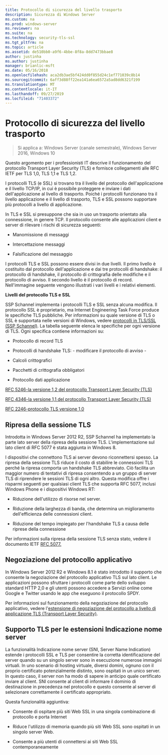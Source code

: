 ```yaml
---
title: Protocollo di sicurezza del livello trasporto
description: Sicurezza di Windows Server
ms.custom: na
ms.prod: windows-server
ms.reviewer: na
ms.suite: na
ms.technology: security-tls-ssl
ms.tgt_pltfrm: na
ms.topic: article
ms.assetid: de510bb0-a9f6-4bbe-8f8a-8dd7473bbae8
author: justinha
ms.author: justinha
manager: brianlic-msft
ms.date: 05/16/2018
ms.openlocfilehash: aca2db3ae5bf424dd0f855d24c1ef771039c8b14
ms.sourcegitcommit: 6aff3d88ff22ea141a6ea6572a5ad8dd6321f199
ms.translationtype: MT
ms.contentlocale: it-IT
ms.lasthandoff: 09/27/2019
ms.locfileid: "71403372"
---
```

# <a name="transport-layer-security-protocol"></a>Protocollo di sicurezza del livello trasporto

>Si applica a: Windows Server (canale semestrale), Windows Server 2016, Windows 10

Questo argomento per i professionisti IT descrive il funzionamento del protocollo Transport Layer Security (TLS) e fornisce collegamenti alle RFC IETF per TLS 1,0, TLS 1,1 e TLS 1,2.

I protocolli TLS (e SSL) si trovano tra il livello del protocollo dell'applicazione e il livello TCP/IP, in cui è possibile proteggere e inviare i dati dell'applicazione al livello di trasporto. Poiché i protocolli funzionano tra il livello applicazione e il livello di trasporto, TLS e SSL possono supportare più protocolli a livello di applicazione.

In TLS e SSL si presuppone che sia in uso un trasporto orientato alla connessione, in genere TCP. Il protocollo consente alle applicazioni client e server di rilevare i rischi di sicurezza seguenti:

-   Manomissione di messaggi

-   Intercettazione messaggi

-   Falsificazione del messaggio

I protocolli TLS e SSL possono essere divisi in due livelli. Il primo livello è costituito dal protocollo dell'applicazione e dai tre protocolli di handshake: il protocollo di handshake, il protocollo di crittografia delle modifiche e il protocollo di avviso. Il secondo livello è il protocollo di record. Nell'immagine seguente vengono illustrati i vari livelli e i relativi elementi.

**Livelli del protocollo TLS e SSL**


SSP Schannel implementa i protocolli TLS e SSL senza alcuna modifica. Il protocollo SSL è proprietario, ma Internet Engineering Task Force produce le specifiche TLS pubbliche. Per informazioni su quale versione di TLS o SSL è supportata nelle versioni di Windows, vedere [protocolli in TLS/SSL (SSP Schannel)](https://msdn.microsoft.com/library/windows/desktop/mt808159(v=vs.85).aspx). La tabella seguente elenca le specifiche per ogni versione di TLS. Ogni specifica contiene informazioni su:

-   Protocollo di record TLS

-   Protocolli di handshake TLS: \- modificare il protocollo di avviso \-

-   Calcoli crittografici

-   Pacchetti di crittografia obbligatori

-   Protocollo dati applicazione

[RFC 5246-la versione 1,2 del protocollo Transport Layer Security (TLS)](http://tools.ietf.org/html/rfc5246)

[RFC 4346-la versione 1,1 del protocollo Transport Layer Security (TLS)](http://tools.ietf.org/html/rfc4346)

[RFC 2246-protocollo TLS versione 1,0](http://tools.ietf.org/html/rfc2246)

## <a name="BKMK_SessionResumption"></a>Ripresa della sessione TLS
Introdotta in Windows Server 2012 R2, SSP Schannel ha implementato la parte lato server della ripresa della sessione TLS. L'implementazione sul lato client di RFC 5077 è stata aggiunta in Windows 8.

I dispositivi che connettono TLS ai server devono riconnettersi spesso. La ripresa della sessione TLS riduce il costo di stabilire le connessioni TLS perché la ripresa comporta un handshake TLS abbreviato. Ciò facilita un maggior numero di tentativi di ripresa consentendo a un gruppo di server TLS di riprendere le sessioni TLS di ogni altro. Questa modifica offre i risparmi seguenti per qualsiasi client TLS che supporta RFC 5077, inclusi Windows Phone e i dispositivi Windows RT:

-   Riduzione dell'utilizzo di risorse nel server.

-   Riduzione della larghezza di banda, che determina un miglioramento dell'efficienza delle connessioni client.

-   Riduzione del tempo impiegato per l'handshake TLS a causa delle riprese della connessione

Per informazioni sulla ripresa della sessione TLS senza stato, vedere il documento IETF [RFC 5077.](http://www.ietf.org/rfc/rfc5077)

## <a name="BKMK_AppProtocolNego"></a>Negoziazione del protocollo applicativo
 In Windows Server 2012 R2 e Windows 8.1 è stato introdotto il supporto che consente la negoziazione del protocollo applicativo TLS sul lato client. Le applicazioni possono sfruttare i protocolli come parte dello sviluppo standard HTTP 2,0 e gli utenti possono accedere a Servizi online come Google e Twitter usando le app che eseguono il protocollo SPDY.

Per informazioni sul funzionamento della negoziazione del protocollo applicativo, vedere l'[estensione di negoziazione del protocollo a livello di applicazione TLS (Transport Layer Security)](http://tools.ietf.org/search/draft-ietf-tls-applayerprotoneg-05).

## <a name="BKMK_SNI"></a>Supporto TLS per le estensioni Indicazione nome server
La funzionalità Indicazione nome server (SNI, Server Name Indication) estende i protocolli SSL e TLS per consentire la corretta identificazione del server quando su un singolo server sono in esecuzione numerose immagini virtuali. In uno scenario di hosting virtuale, diversi domini, ognuno con il proprio certificato potenzialmente distinto, sono ospitati in un unico server. In questo caso, il server non ha modo di sapere in anticipo quale certificato inviare al client. SNI consente al client di informare il dominio di destinazione in precedenza nel protocollo e questo consente al server di selezionare correttamente il certificato appropriato.

Questa funzionalità aggiuntiva:

-   Consente di ospitare più siti Web SSL in una singola combinazione di protocollo e porta Internet

-   Riduce l'utilizzo di memoria quando più siti Web SSL sono ospitati in un singolo server Web.

-   Consente a più utenti di connettersi ai siti Web SSL contemporaneamente



